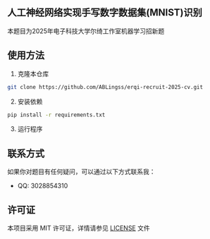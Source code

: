 ## 人工神经网络实现手写数字数据集(MNIST)识别

本题目为2025年电子科技大学尔绮工作室机器学习招新题

## 使用方法
1. 克隆本仓库
```bash
git clone https://github.com/ABLingss/erqi-recruit-2025-cv.git
```
2. 安装依赖
```bash 
pip install -r requirements.txt
```
3. 运行程序

## 联系方式
如果你对题目有任何疑问，可以通过以下方式联系我：
- QQ: 3028854310



## 许可证
本项目采用 MIT 许可证，详情请参见 [LICENSE](./licence) 文件